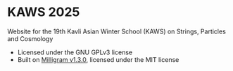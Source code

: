 # KAWS 2025

Website for the 19th Kavli Asian Winter School (KAWS) on Strings, Particles and Cosmology

- Licensed under the GNU GPLv3 license
- Built on [Milligram v1.3.0](https://milligram.github.io), licensed under the MIT license
